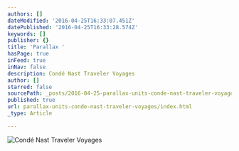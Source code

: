 ```yaml
---
authors: []
dateModified: '2016-04-25T16:33:07.451Z'
datePublished: '2016-04-25T16:33:28.574Z'
keywords: []
publisher: {}
title: 'Parallax '
hasPage: true
inFeed: true
inNav: false
description: Condé Nast Traveler Voyages
author: []
starred: false
sourcePath: _posts/2016-04-25-parallax-units-conde-nast-traveler-voyages.md
published: true
url: parallax-units-conde-nast-traveler-voyages/index.html
_type: Article

---
```

![Condé Nast Traveler Voyages](https://the-grid-user-content.s3-us-west-2.amazonaws.com/0362188a-242f-470b-9c97-689aa4738cad.gif)
